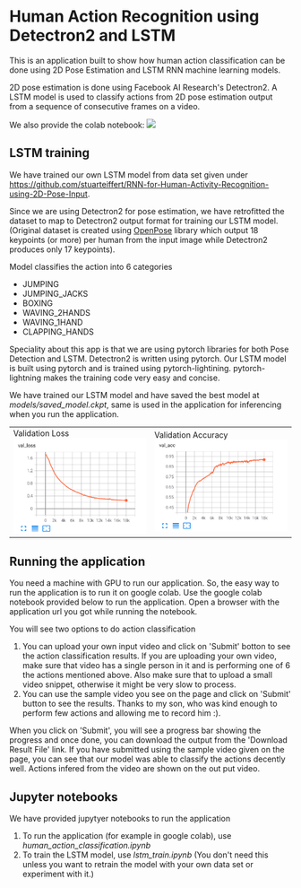 
# Human Action Recognition using Detectron2 and LSTM

This is an application built to show how human action classification can be done using 2D Pose Estimation and LSTM RNN machine learning models. 

2D pose estimation is done using Facebook AI Research's Detectron2. A LSTM model is used to classify actions from 2D pose estimation output from a sequence of consecutive frames on a video. 

We also provide the colab notebook: [![](https://colab.research.google.com/assets/colab-badge.svg)](https://colab.research.google.com/drive/1mr3wJUeS1mFJVgMoo3TgnyMSmwPtwCvR?usp=sharing)
 

## LSTM training

We have trained our own LSTM model from data set given under https://github.com/stuarteiffert/RNN-for-Human-Activity-Recognition-using-2D-Pose-Input.

Since we are using Detectron2 for pose estimation, we have retrofitted the dataset to map to Detectron2 output format for training our LSTM model. (Original dataset is created using [OpenPose](https://github.com/CMU-Perceptual-Computing-Lab/openpose) library which output 18 keypoints (or more) per human from the input image while Detectron2 produces only 17 keypoints).

Model classifies the action into 6 categories
- JUMPING
- JUMPING_JACKS
- BOXING
- WAVING_2HANDS
- WAVING_1HAND
- CLAPPING_HANDS

Speciality about this app is that we are using pytorch libraries for both Pose Detection and LSTM. Detectron2 is written using pytorch. Our LSTM model is built using pytorch and is trained using pytorch-lightining. pytorch-lightning makes the training code very easy and concise.

We have trained our LSTM model and have saved the best model at *models/saved_model.ckpt*, same is used in the application for inferencing when you run the application. 

<table><tr><td>
Validation Loss <br/>
<img src="images/val_loss.png" alt="validation loss" width="300"/>
</td>
<td>
Validation Accuracy <br/>
<img src="images/val_acc.png" alt="validation accuracy" width="300"/>
</td></tr></table>

## Running the application

You need a machine with GPU to run our application. So, the easy way to run the application is to run it on google colab. Use the google colab notebook provided below to run the application. 
Open a browser with the application url you got while running the notebook.

You will see two options to do action classification
1. You can upload your own input video and click on 'Submit' botton to see the action classification results. If you are uploading your own video, make sure that video has a single person in it and is performing one of 6 the actions mentioned above. Also make sure that to upload a small video snippet, otherwise it might be very slow to process.
2. You can use the sample video you see on the page and click on 'Submit' button to see the results. Thanks to my son, who was kind enough to perform few actions and allowing me to record him :).

When you click on 'Submit', you will see a progress bar showing the progress and once done, you can download the output from the 'Download Result File' link. If you have submitted using the sample video given on the page, you can see that our model was able to classify the actions decently well. Actions infered from the video are shown on the out put video.

## Jupyter notebooks

We have provided jupytyer notebooks to run the application 
1. To run the application (for example in google colab),  use *human_action_classification.ipynb*
2. To train the LSTM model, use *lstm_train.ipynb* (You don't need this unless you want to retrain the model with your own data set or experiment with it.)

